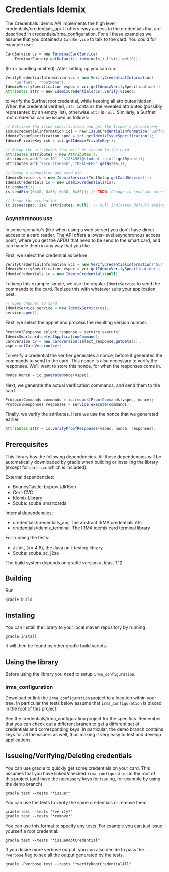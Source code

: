# Credentials Idemix

The Credentials Idemix API implements the high level credentials/credentials_api. It offers easy access to the credentials that are described in credentials/irma_configuration. For all these examples we assume that you obtained a `CardService` to talk to the card. You could for example use:

```Java
CardService cs = new TerminalCardService(
    TerminalFactory.getDefault().terminals().list().get(0));
```

(Error handling omitted).  After setting up you can run:

```Java
VerifyCredentialInformation vci = new VerifyCredentialInformation(
    "Surfnet", "rootNone");
IdemixVerifySpecification vspec = vci.getIdemixVerifySpecification();
Attributes attr = new IdemixCredentials(cs).verify(vspec);
```

to verify the Surfnet root credential, while keeping all attributes hidden. When the credential verified, `attr` contains the revealed attributes (possibly represented by an empty list), otherwise `attr` is `null`. Similarly, a Surfnet root credential can be issued as follows: 

```Java
// Retrieve the issue specification and get the Issuer's private key
IssueCredentialInformation ici = new IssueCredentialInformation("Surfnet", "root");
IdemixIssueSpecification spec = ici.getIdemixIssueSpecification();
IdemixPrivateKey isk = ici.getIdemixPrivateKey();

// Setup the attributes that will be issued to the card
Attributes attributes = new Attributes();
attributes.add("userID", "s1234567@student.ru.nl".getBytes());
attributes.add("securityHash", "DEADBEEF".getBytes());

// Setup a connection and send pin
IdemixService is = new IdemixService(TestSetup.getCardService());
IdemixCredentials ic = new IdemixCredentials(is);
ic.connect();
is.sendPin({0x30, 0x30, 0x30, 0x30}); // TODO: Change to send the correct pin.

// Issue the credential
ic.issue(spec, isk, attributes, null); // null indicates default expiry
```

### Asynchronous use

In some scenario's (like when using a web server) you don't have direct access to a card reader. The API offers a lower-level asynchronous access point, where you get the APDU that need to be send to the smart card, and can handle them in any way that you like.

First, we select the credential as before

```Java
VerifyCredentialInformation vci = new VerifyCredentialInformation("Surfnet", "rootNone");
IdemixVerifySpecification vspec = vci.getIdemixVerifySpecification();
IdemixCredentials ic = new IdemixCredentials(null);
````

To keep this example simple, we use the regular `IdemixService` to send the commands to the card. Replace this with whatever suits your application best.

```Java
// Open channel to card
IdemixService service = new IdemixService(cs);
service.open();
```

First, we select the applet and process the resulting version number.

```Java
ProtocolResponse select_response = service.execute(
IdemixSmartcard.selectApplicationCommand);
CardVersion cv = new CardVersion(select_response.getData());
vspec.setCardVersion(cv);
```

To verify a credential the verifier generates a nonce, before it generates the commands to send to the card. This nonce is also necessary to verify the responses. We'll want to store this nonce, for when the responses come in.

```Java
Nonce nonce = ic.generateNonce(vspec);
```

Next, we generate the actual verification commands, and send them to the card.

```Java
ProtocolCommands commands = ic.requestProofCommands(vspec, nonce);
ProtocolResponses responses = service.execute(commands);
```
                
Finally, we verify the attributes. Here we use the nonce that we generated earlier.

```Java
Attributes attr = ic.verifyProofResponses(vspec, nonce, responses);
```

## Prerequisites

This library has the following dependencies.  All these dependencies will be automatically downloaded by gradle when building or installing the library (except for `cert-cvc` which is included).

External dependencies:

 * BouncyCastle: bcprov-jdk15on
 * Cert-CVC
 * Idemix Library
 * Scuba: scuba_smartcards

Internal dependencies:

 * credentials/credentials_api, The abstract IRMA credentials API
 * credentials/idemix_terminal, The IRMA idemix card terminal library

For running the tests:

 * JUnit,  (>= 4.8), the Java unit-testing library
 * Scuba: scuba_sc_j2se

The build system depends on gradle version at least 1.12.

## Building

Run
    
    gradle build

## Installing

You can install the library to your local maven repository by running

    gradle install

It will then be found by other gradle build scripts.


## Using the library

Before using the library you need to setup `irma_configuration`.

### irma_configuration

Download or link the `irma_configuration` project to a location within your tree. In particular the tests below assume that `irma_configuration` is placed in the root of this project.

See the credentials/irma_configuration project for the specifics. Remember that you can check out a different branch to get a different set of credentials and corresponding keys. In particular, the demo branch contains keys for all the issuers as well, thus making it very easy to test and develop applications.

## Issueing/Verifying/Deleting credentials

You can use gradle to quickly get some credentials on your card. This assumes that you have linked/checked `irma_configuration` in the root of this project (and have the necessary keys for issuing, for example by using the demo branch).

    gradle test --tests "*issue*"

You can use the tests to verify the same credentials or remove them

    gradle test --tests "*verify*"
    gradle test --tests "*remove*"

You can use this format to specify any tests. For example you can just issue yourself a root credential:

    gradle test --tests "*issueRootCredential"

If you desire more verbose output, you can also decide to pass the `-Pverbose` flag to see all the output generated by the tests.

    gradle -Pverbose test --tests "*verifyRootCredentialAll"
